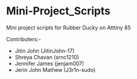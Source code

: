 # Mini-Project_Scripts
Mini project scripts for Rubber Ducky on Atttiny 85

Contributers:-

- Jitin John (JitinJohn-17)
- Shreya Chavan (srnc1210)
- Jennifer James (jenjam007)
- Jerin John Mathew (J3r1n-sudo)
